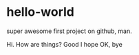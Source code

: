# hello-world
super awesome first project on github, man.

Hi. 
How are things? Good I hope
OK, bye
